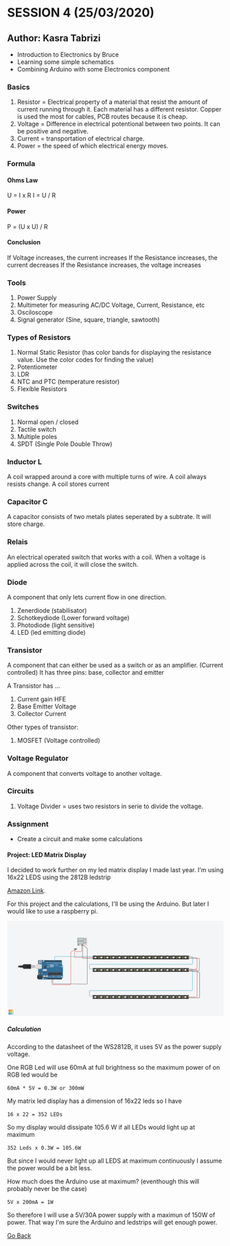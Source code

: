 # SESSION 4 (25/03/2020)
## Author: Kasra Tabrizi

- Introduction to Electronics by Bruce
- Learning some simple schematics
- Combining Arduino with some Electronics component

### Basics

1. Resistor = Electrical property of a material that resist the amount of current running through it.
   Each material has a different resistor. Copper is used the most for cables, PCB routes because it is cheap.
2. Voltage = Difference in electrical potentional between two points. It can be positive and negative.
3. Current = transportation of electrical charge.
4. Power = the speed of which electrical energy moves.

### Formula

#### Ohms Law

U = I x R 
I = U / R

#### Power

P = (U x U) / R

#### Conclusion

If Voltage increases, the current increases
If the Resistance increases, the current decreases
If the Resistance increases, the voltage increases

### Tools

1. Power Supply
2. Multimeter for measuring AC/DC Voltage, Current, Resistance, etc
3. Osciloscope
4. Signal generator (Sine, square, triangle, sawtooth)

### Types of Resistors

1. Normal Static Resistor (has color bands for displaying the resistance value. Use the color codes for finding the value)
2. Potentiometer
3. LDR
4. NTC and PTC (temperature resistor)
5. Flexible Resistors

### Switches

1. Normal open / closed
2. Tactile switch
3. Multiple poles
4. SPDT (Single Pole Double Throw)

### Inductor L

A coil wrapped around a core with multiple turns of wire.
A coil always resists change. A coil stores current

### Capacitor C
A capacitor consists of two metals plates seperated by a subtrate. It will store charge.

### Relais

An electrical operated switch that works with a coil. When a voltage is applied across the coil, it will close the switch.

### Diode

A component that only lets current flow in one direction.

1. Zenerdiode (stabilisator)
2. Schotkeydiode (Lower forward voltage)
3. Photodiode (light sensitive)
4. LED (led emitting diode)

### Transistor

A component that can either be used as a switch or as an amplifier. (Current controlled)
It has three pins: base, collector and emitter

A Transistor has ...

1. Current gain HFE
2. Base Emitter Voltage
3. Collector Current

Other types of transistor:

1. MOSFET (Voltage controlled)

### Voltage Regulator

A component that converts voltage to another voltage.

### Circuits

1. Voltage Divider = uses two resistors in serie to divide the voltage.

### Assignment 

- Create a circuit and make some calculations

#### Project: LED Matrix Display

I decided to work further on my led matrix display I made last year.
I'm using 16x22 LEDS using the 2812B ledstrip 

[Amazon Link](https://www.amazon.com/BTF-LIGHTING-Flexible-Individually-Addressable-Non-Waterproof/dp/B01CDTEJBG/ref=redir_mobile_desktop?ie=UTF8&aaxitk=DwlGuxD-QS3avXZ12UxnJA&hsa_cr_id=3175378110301&ref_=sb_s_sparkle).

For this project and the calculations, I'll be using the Arduino. But later I would like to use a raspberry pi.

<p align="center">
    <img src="images/screenshot_project.png" width="900" alt="led matrix display">
</p>


##### Calculation

According to the datasheet of the WS2812B, it uses 5V as the power supply voltage.

One RGB Led will use 60mA at full brightness so the maximum power of on RGB led would be

```
60mA * 5V = 0.3W or 300mW
```

My matrix led display has a dimension of 16x22 leds so I have

```
16 x 22 = 352 LEDs
```

So my display would dissipate 105.6 W if all LEDs would light up at maximum

```
352 Leds x 0.3W = 105.6W
```

But since I would never light up all LEDS at maximum continuously I assume the power would be a bit less.

How much does the Arduino use at maximum? (eventhough this will probably never be the case)

```
5V x 200mA = 1W
```

So therefore I will use a 5V/30A power supply with a maximun of 150W of power. That way I'm sure the Arduino and ledstrips will get
enough power.


[Go Back](../README.md)